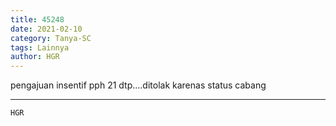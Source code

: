 ```yaml
---
title: 45248
date: 2021-02-10
category: Tanya-SC
tags: Lainnya
author: HGR
---
```


pengajuan insentif pph 21 dtp....ditolak karenas status cabang

---



`HGR`
